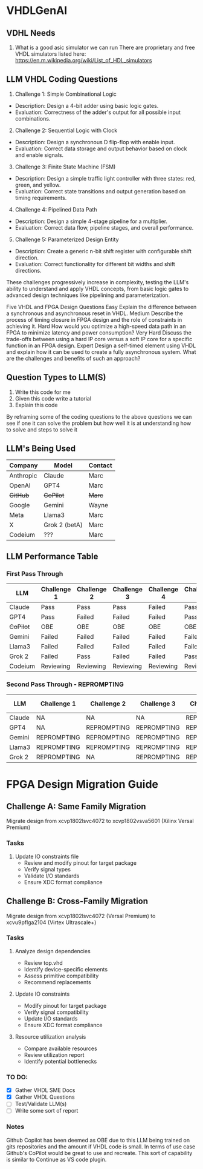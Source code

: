 # VHDLGenAI

## VDHL Needs
1. What is a good asic simulator we can run
There are proprietary and free VHDL simulators listed here: https://en.m.wikipedia.org/wiki/List_of_HDL_simulators

## LLM VHDL Coding Questions
1. Challenge 1: Simple Combinational Logic
* Description: Design a 4-bit adder using basic logic gates.
* Evaluation: Correctness of the adder's output for all possible input combinations.
2. Challenge 2: Sequential Logic with Clock
* Description: Design a synchronous D flip-flop with enable input.
* Evaluation: Correct data storage and output behavior based on clock and enable signals.
3. Challenge 3: Finite State Machine (FSM)
* Description: Design a simple traffic light controller with three states: red, green, and yellow.
* Evaluation: Correct state transitions and output generation based on timing requirements.
4. Challenge 4: Pipelined Data Path
* Description: Design a simple 4-stage pipeline for a multiplier.
* Evaluation: Correct data flow, pipeline stages, and overall performance.
5. Challenge 5: Parameterized Design Entity
* Description: Create a generic n-bit shift register with configurable shift direction.
* Evaluation: Correct functionality for different bit widths and shift directions.

These challenges progressively increase in complexity, testing the LLM's ability to understand and apply VHDL concepts, from basic logic gates to advanced design techniques like pipelining and parameterization.

Five VHDL and FPGA Design Questions
Easy
Explain the difference between a synchronous and asynchronous reset in VHDL.
Medium
Describe the process of timing closure in FPGA design and the role of constraints in achieving it.
Hard
How would you optimize a high-speed data path in an FPGA to minimize latency and power consumption?
Very Hard
Discuss the trade-offs between using a hard IP core versus a soft IP core for a specific function in an FPGA design.
Expert
Design a self-timed element using VHDL and explain how it can be used to create a fully asynchronous system. What are the challenges and benefits of such an approach?

## Question Types to LLM(S)
1. Write this code for me
2. Given this code write a tutorial
3. Explain this code

By reframing some of the coding questions to the above questions we can see if one it can solve the problem but how well it is at understanding how to solve and steps to solve it

## LLM's Being Used
| Company    | Model     | Contact |
|------------|-----------|---------|
| Anthropic  | Claude    | Marc |
| OpenAI     | GPT4      | Marc |
|<del>GitHub</dev> | <del>CoPilot</dev> | <del>Marc</dev> |
| Google     | Gemini    | Wayne |
| Meta       | Llama3    | Marc |
| X          | Grok 2 (betA) | Marc |
| Codeium    | ??? | Marc |

## LLM Performance Table
### First Pass Through
| LLM      | Challenge 1 | Challenge 2 | Challenge 3 | Challenge 4 | Challenge 5 | RAG (Y/N) |
|----------|-------------|-------------|-------------|-------------|-------------|-------------|
| Claude   | Pass        | Pass        | Pass        | Failed        | Pass        | Y |
| GPT4     | Pass | Failed | Failed | Failed | Pass | Y |
| <del>CoPilot</dev>  | OBE | OBE | OBE | OBE | OBE | OBS |
| Gemini   | Failed | Failed | Failed | Failed | Failed | N |
| Llama3   | Failed | Failed | Failed | Failed | Failed | N |
| Grok 2   | Failed | Pass | Failed | Failed | Pass | N |
| Codeium   | Reviewing | Reviewing | Reviewing | Reviewing | Reviewing | Y |


### Second Pass Through - REPROMPTING
| LLM      | Challenge 1 | Challenge 2 | Challenge 3 | Challenge 4 | Challenge 5 | RAG (Y/N) |
|----------|-------------|-------------|-------------|-------------|-------------|-------------|
| Claude   | NA        | NA        | NA        | REPROMPTING        | NA        | Y |
| GPT4     | NA | REPROMPTING | REPROMPTING | REPROMPTING | NA | Y |
| Gemini   | REPROMPTING | REPROMPTING | REPROMPTING | REPROMPTING | REPROMPTING | N |
| Llama3   | REPROMPTING | REPROMPTING | REPROMPTING | REPROMPTING | REPROMPTING | N |
| Grok 2   | REPROMPTING | NA | REPROMPTING | REPROMPTING | NA | N |

# FPGA Design Migration Guide

## Challenge A: Same Family Migration
Migrate design from xcvp1802lsvc4072 to xcvp1802vsva5601 (Xilinx Versal Premium)

### Tasks
1. Update IO constraints file
   - Review and modify pinout for target package
   - Verify signal types
   - Validate I/O standards
   - Ensure XDC format compliance

## Challenge B: Cross-Family Migration 
Migrate design from xcvp1802lsvc4072 (Versal Premium) to xcvu9pflga2104 (Virtex Ultrascale+)

### Tasks
1. Analyze design dependencies
   - Review top.vhd
   - Identify device-specific elements
   - Assess primitive compatibility
   - Recommend replacements

2. Update IO constraints
   - Modify pinout for target package
   - Verify signal compatibility
   - Update I/O standards
   - Ensure XDC format compliance

3. Resource utilization analysis
   - Compare available resources
   - Review utilization report
   - Identify potential bottlenecks

### TO DO:
- [x] Gather VHDL SME Docs
- [x] Gather VHDL Questions
- [ ] Test/Validate LLM(s)
- [ ] Write some sort of report

### Notes
Github Copilot has been deemed as OBE due to this LLM being trained on gits repositories and the amount if VHDL code is small. In terms of use case Github's CoPilot would be great to use and recreate. This sort of capability is similar to Continue as VS code plugin.
